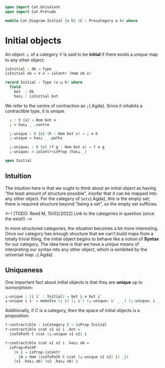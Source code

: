 ```agda
open import Cat.Univalent
open import Cat.Prelude

module Cat.Diagram.Initial {o h} (C : Precategory o h) where
```

<!--
```agda
open import Cat.Morphism C
```
-->

# Initial objects

An object $\bot$ of a category $\mathcal{C}$ is said to be **initial**
if there exists a _unique_ map to any other object:

```agda
isInitial : Ob → Type _
isInitial ob = ∀ x → isContr (Hom ob x)

record Initial : Type (o ⊔ h) where
  field
    bot  : Ob
    has⊥ : isInitial bot
```

We refer to the centre of contraction as `¡`{.Agda}. Since it inhabits a
contractible type, it is unique.

```agda
  ¡ : ∀ {x} → Hom bot x
  ¡ = has⊥ _ .centre

  ¡-unique : ∀ {x} (h : Hom bot x) → ¡ ≡ h
  ¡-unique = has⊥ _ .paths

  ¡-unique₂ : ∀ {x} (f g : Hom bot x) → f ≡ g
  ¡-unique₂ = isContr→isProp (has⊥ _)

open Initial
```

## Intuition

The intuition here is that we ought to think about an initial object
as having "the least amount of structure possible", insofar that
it can be mapped _into_ any other object. For the category of
`Sets`{.Agda}, this is the empty set; there is required structure
beyond "being a set", so the empty set sufficies.

<--!
[TODO: Reed M, 15/02/2022] Link to the categories in question
(once the exist!)
-->

In more structured categories, the situation becomes a bit more
interesting. Once our category has enough structure that we
can't build maps from a totally trivial thing, the initial
object begins to behave like a notion of **Syntax** for our category.
The idea here is that we have a _unique_ means of interpreting
our syntax into any other object, which is exhibited by the
universal map `¡`{.Agda}

## Uniqueness

One important fact about initial objects is that they are **unique** up
to isomorphism:
```agda
⊥-unique : (i i′ : Initial) → bot i ≅ bot i′
⊥-unique i i′ = makeIso (¡ i) (¡ i′) (¡-unique₂ i′ _ _) (¡-unique₂ i _ _)
```

Additionally, if $C$ is a category, then the space of initial objects
is a proposition:
```agda
⊤-contractible : isCategory C → isProp Initial
⊤-contractible ccat x1 x2 i .bot =
  isoToPath C ccat (⊥-unique x1 x2) i

⊤-contractible ccat x1 x2 i .has⊥ ob =
  isProp→PathP
    (λ i → isProp-isContr
      {A = Hom (isoToPath C ccat (⊥-unique x1 x2) i) _})
    (x1 .has⊥ ob) (x2 .has⊥ ob) i
```

